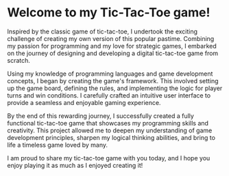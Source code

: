# Welcome to my Tic-Tac-Toe game!

Inspired by the classic game of tic-tac-toe, I undertook the exciting challenge of creating my own version of this popular pastime. Combining my passion for programming and my love for strategic games, I embarked on the journey of designing and developing a digital tic-tac-toe game from scratch.

Using my knowledge of programming languages and game development concepts, I began by creating the game's framework. This involved setting up the game board, defining the rules, and implementing the logic for player turns and win conditions. I carefully crafted an intuitive user interface to provide a seamless and enjoyable gaming experience.

By the end of this rewarding journey, I successfully created a fully functional tic-tac-toe game that showcases my programming skills and creativity. This project allowed me to deepen my understanding of game development principles, sharpen my logical thinking abilities, and bring to life a timeless game loved by many.

I am proud to share my tic-tac-toe game with you today, and I hope you enjoy playing it as much as I enjoyed creating it!